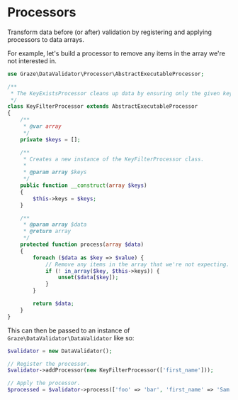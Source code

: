 # Processors

Transform data before (or after) validation by registering and applying processors to data arrays.

For example, let's build a processor to remove any items in the array we're not interested in.

```php
use Graze\DataValidator\Processor\AbstractExecutableProcessor;

/**
 * The KeyExistsProcessor cleans up data by ensuring only the given keys exist in the data array.
 */
class KeyFilterProcessor extends AbstractExecutableProcessor
{
    /**
     * @var array
     */
    private $keys = [];

    /**
     * Creates a new instance of the KeyFilterProcessor class.
     *
     * @param array $keys
     */
    public function __construct(array $keys)
    {
        $this->keys = $keys;
    }

    /**
     * @param array $data
     * @return array
     */
    protected function process(array $data)
    {
        foreach ($data as $key => $value) {
            // Remove any items in the array that we're not expecting.
            if (! in_array($key, $this->keys)) {
                unset($data[$key]);
            }
        }

        return $data;
    }
}
```

This can then be passed to an instance of `Graze\DataValidator\DataValidator` like so:

```php
$validator = new DataValidator();

// Register the processor.
$validator->addProcessor(new KeyFilterProcessor(['first_name']));

// Apply the processor.
$processed = $validator->process(['foo' => 'bar', 'first_name' => 'Sam']);
```
